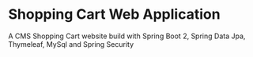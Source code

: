 # Shopping Cart Web Application
A CMS Shopping Cart website build with Spring Boot 2, Spring Data Jpa, Thymeleaf, MySql and Spring Security
